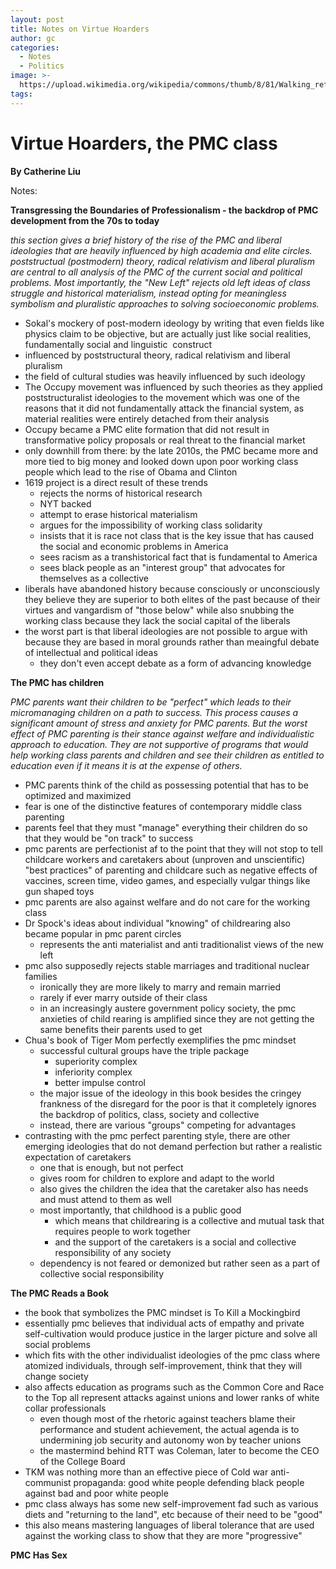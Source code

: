 ```yaml
---
layout: post
title: Notes on Virtue Hoarders
author: gc
categories:
  - Notes
  - Politics
image: >-
  https://upload.wikimedia.org/wikipedia/commons/thumb/8/81/Walking_reflection.jpg/1200px-Walking_reflection.jpg
tags:
---
```

# **Virtue Hoarders, the PMC class**

**By Catherine Liu**

Notes:

**Transgressing the Boundaries of Professionalism - the backdrop of PMC development from the 70s to today**

*this section gives a brief history of the rise of the PMC and liberal ideologies that are heavily influenced by high academia and elite circles. poststructual (postmodern) theory, radical relativism and liberal pluralism are central to all analysis of the PMC of the current social and political problems. Most importantly, the "New Left" rejects old left ideas of class struggle and historical materialism, instead opting for meaningless symbolism and pluralistic approaches to solving socioeconomic problems.&nbsp;*

* Sokal's mockery of post-modern ideology by writing that even fields like physics claim to be objective, but are actually just like social realities, fundamentally social and linguistic&nbsp; construct
* influenced by poststructural theory, radical relativism and liberal pluralism
* the field of cultural studies was heavily influenced by such ideology
* The Occupy movement was influenced by such theories as they applied poststructuralist ideologies to the movement which was one of the reasons that it did not fundamentally attack the financial system, as material realities were entirely detached from their analysis
* Occupy became a PMC elite formation that did not result in transformative policy proposals or real threat to the financial market
* only downhill from there: by the late 2010s, the PMC became more and more tied to big money and looked down upon poor working class people which lead to the rise of Obama and Clinton
* 1619 project is a direct result of these trends
  * rejects the norms of historical research
  * NYT backed
  * attempt to erase historical materialism
  * argues for the impossibility of working class solidarity
  * insists that it is race not class that is the key issue that has caused the social and economic problems in America
  * sees racism as a transhistorical fact that is fundamental to America
  * sees black people as an "interest group" that advocates for themselves as a collective
* liberals have abandoned history because consciously or unconsciously they believe they are superior to both elites of the past because of their virtues and vangardism of "those below" while also snubbing the working class because they lack the social capital of the liberals&nbsp;
* the worst part is that liberal ideologies are not possible to argue with because they are based in moral grounds rather than meaingful debate of intellectual and political ideas
  * they don't even accept debate as a form of advancing knowledge

**The PMC has children**

*PMC parents want their children to be "perfect" which leads to their micromanaging children on a path to success. This process causes a significant amount of stress and anxiety for PMC parents. But the worst effect of PMC parenting is their stance against welfare and individualistic approach to education. They are not supportive of programs that would help working class parents and children and see their children as entitled to education even if it means it is at the expense of others.&nbsp;*

* PMC parents think of the child as possessing potential that has to be optimized and maximized
* fear is one of the distinctive features of contemporary middle class parenting
* parents feel that they must "manage" everything their children do so that they would be "on track" to success
* pmc parents are perfectionist af to the point that they will not stop to tell childcare workers and caretakers about (unproven and unscientific) "best practices" of parenting and childcare such as negative effects of vaccines, screen time, video games, and especially vulgar things like gun shaped toys&nbsp;
* pmc parents are also against welfare and do not care for the working class
* Dr Spock's ideas about individual "knowing" of childrearing also became popular in pmc parent circles
  * represents the anti materialist and anti traditionalist views of the new left
* pmc also supposedly rejects stable marriages and traditional nuclear families
  * ironically they are more likely to marry and remain married
  * rarely if ever marry outside of their class
  * in an increasingly austere government policy society, the pmc anxieties of child rearing is amplified since they are not getting the same benefits their parents used to get
* Chua's book of Tiger Mom perfectly exemplifies the pmc mindset&nbsp;
  * successful cultural groups have the triple package
    * superiority complex
    * inferiority complex
    * better impulse control
  * the major issue of the ideology in this book besides the cringey frankness of the disregard for the poor is that it completely ignores the backdrop of politics, class, society and collective&nbsp;
  * instead, there are various "groups" competing for advantages&nbsp;
* contrasting with the pmc perfect parenting style, there are other emerging ideologies that do not demand perfection but rather a realistic expectation of caretakers
  * one that is enough, but not perfect
  * gives room for children to explore and adapt to the world
  * also gives the children the idea that the caretaker also has needs and must attend to them as well
  * most importantly, that childhood is a public good&nbsp;
    * which means that childrearing is a collective and mutual task that requires people to work together
    * and the support of the caretakers is a social and collective responsibility of any society
  * dependency is not feared or demonized but rather seen as a part of collective social responsibility&nbsp;

**The PMC Reads a Book**

* the book that symbolizes the PMC mindset is To Kill a Mockingbird
* essentially pmc believes that individual acts of empathy and private self-cultivation would produce justice in the larger picture and solve all social problems
* which fits with the other individualist ideologies of the pmc class where atomized individuals, through self-improvement, think that they will change society
* also affects education as programs such as the Common Core and Race to the Top all represent attacks against unions and lower ranks of white collar professionals
  * even though most of the rhetoric against teachers blame their performance and student achievement, the actual agenda is to undermining job security and autonomy won by teacher unions
  * the mastermind behind RTT was Coleman, later to become the CEO of the College Board
* TKM was nothing more than an effective piece of Cold war anti-communist propaganda: good white people defending black people against bad and poor white people
* pmc class always has some new self-improvement fad such as various diets and "returning to the land", etc because of their need to be "good"
* this also means mastering languages of liberal tolerance that are used against the working class to show that they are more "progressive"&nbsp;

**PMC Has Sex**
